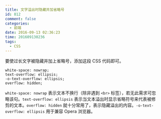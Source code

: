 ```yaml
---
title: 文字溢出时隐藏并加省略号
id: 812
comment: false
categories:
  - 前端
date: 2016-09-13 02:36:23
time: 201609130236
tags:
  - CSS
---
```


要使过长文字被隐藏并加上省略号，添加这段 CSS 代码即可。

```
white-space: nowrap;
text-overflow: ellipsis;
-o-text-overflow: ellipsis;
overflow: hidden;
```

<!-- more -->

`white-space: nowrap` 表示文本不换行（除非遇到 `<br>` 标签），若无此需求可忽略该句。`text-overflow: ellipsis` 表示当文本溢出时显示省略符号来代表被修剪的文本。`overflow: hidden` 就十分常用了，表示隐藏溢出的内容。`-o-text-overflow: ellipsis` 用于兼容 Opera 浏览器。